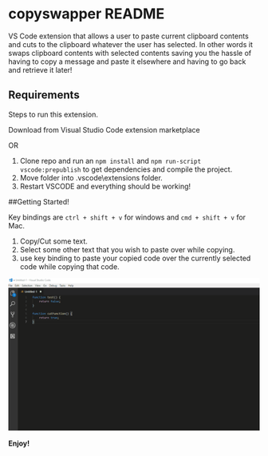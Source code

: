 # copyswapper README

VS Code extension that allows a user to paste current clipboard contents and cuts to the clipboard whatever the user has selected. In other words it swaps clipboard contents with selected contents saving you the hassle of having to copy a message and paste it elsewhere and having to go back and retrieve it later!

## Requirements

Steps to run this extension.

Download from Visual Studio Code extension marketplace

OR

1. Clone repo and run an `npm install` and `npm run-script vscode:prepublish` to get dependencies and compile the project.
2. Move folder into .vscode\extensions folder.
3. Restart VSCODE and everything should be working!

##Getting Started!

Key bindings are `ctrl + shift + v` for windows and `cmd + shift + v` for Mac. 

1. Copy/Cut some text.
2. Select some other text that you wish to paste over while copying.
3. use key binding to paste your copied code over the currently selected code while copying that code.


![Getting Started](./img/copySwapGif.gif)

**Enjoy!**
